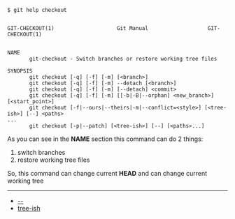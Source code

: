 ```
$ git help checkout


GIT-CHECKOUT(1)                    Git Manual                   GIT-CHECKOUT(1)


NAME
       git-checkout - Switch branches or restore working tree files

SYNOPSIS
       git checkout [-q] [-f] [-m] [<branch>]
       git checkout [-q] [-f] [-m] --detach [<branch>]
       git checkout [-q] [-f] [-m] [--detach] <commit>
       git checkout [-q] [-f] [-m] [[-b|-B|--orphan] <new_branch>] [<start_point>]
       git checkout [-f|--ours|--theirs|-m|--conflict=<style>] [<tree-ish>] [--] <paths>
...
       git checkout [-p|--patch] [<tree-ish>] [--] [<paths>...]
```

As you can see in the **NAME** section this command can do 2 things:

1. switch branches
2. restore working tree files

So, this command can change current **HEAD** and can change current working tree

---

* [--](--.md)
* [tree-ish](tree-ish.md)